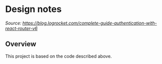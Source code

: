 # Design notes

_Source: https://blog.logrocket.com/complete-guide-authentication-with-react-router-v6_

## Overview

This project is based on the code described above.
